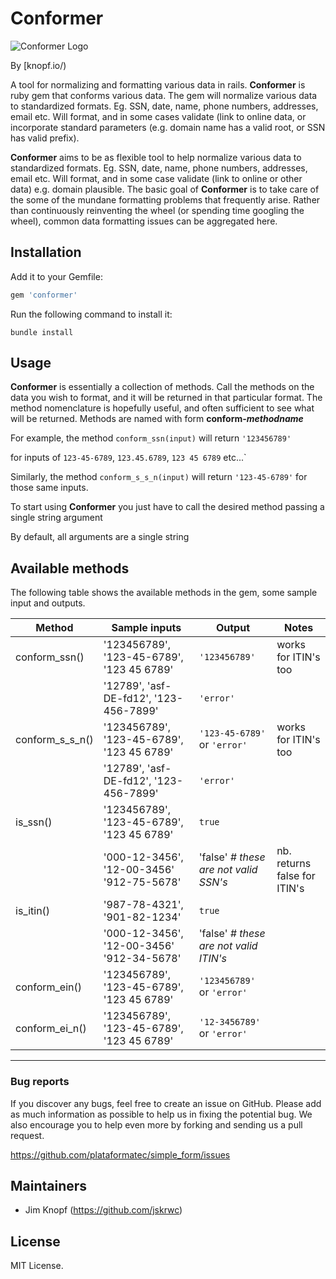 # Conformer
![Conformer Logo](https://github.com/jskrwc/conformer/conformer_logo.png)

By [knopf.io/)

A tool for normalizing and formatting various data in rails.
**Conformer** is ruby gem that conforms various data. The gem will normalize various data to standardized formats. Eg. SSN, date, name, phone numbers, addresses, email etc. Will format, and in some cases validate (link to online data, or incorporate standard parameters (e.g. domain name has a valid root, or SSN has valid prefix).

**Conformer** aims to be as flexible tool to help normalize various data to standardized formats.  Eg. SSN, date, name, phone numbers, addresses, email etc. Will format, and in some case validate (link to online or other data) e.g. domain plausible.
The basic goal of **Conformer** is to take care of the some of the mundane formatting problems that frequently arise.  Rather than continuously reinventing the wheel (or spending time googling the wheel), common data formatting issues can be aggregated here.  


## Installation

Add it to your Gemfile:

```ruby
gem 'conformer'
```

Run the following command to install it:

```console
bundle install
```


## Usage

**Conformer** is essentially a collection of methods.  Call the methods on the data you wish to format, and it will be returned in that particular format.  The method nomenclature is hopefully useful, and often sufficient to see what will be returned. Methods are named with form **conform-_methodname_**

For example, the method `conform_ssn(input)` will return `'123456789'`

for inputs of `123-45-6789`, `123.45.6789`, `123 45 6789` etc...`

Similarly, the method `conform_s_s_n(input)` will return `'123-45-6789'` for those same inputs.





To start using **Conformer** you just have to call the desired method passing a single string argument

By default, all arguments are a single string



## Available methods

The following table shows the available methods in the gem, some sample input and outputs.

Method             | Sample inputs                                   | Output                    | Notes
-------------------|-------------------------------------------------|---------------------------|-----------
conform_ssn()      | '123456789', '123-45-6789', '123 45 6789'       | `'123456789'`             | works for ITIN's too
                   | '12789', 'asf-DE-fd12', '123-456-7899'                    | `'error'`       |
conform\_s\_s\_n() | '123456789', '123-45-6789', '123 45 6789'       | `'123-45-6789'` or `'error'`| works for ITIN's too
                   | '12789', 'asf-DE-fd12', '123-456-7899'          | `'error'`                 |
is_ssn()           | '123456789', '123-45-6789', '123 45 6789'       | `true`                    |
					  |  '000-12-3456', '12-00-3456' '912-75-5678'       | 'false'   _# these are not valid SSN's_ | nb. returns false for ITIN's
is_itin()           | '987-78-4321', '901-82-1234'                    | `true`|
					  |  '000-12-3456', '12-00-3456' '912-34-5678'       | 'false'   _# these are not valid ITIN's_|					  
conform_ein()      | '123456789', '123-45-6789', '123 45 6789'       | `'123456789'`   or `'error'`|
conform\_ei\_n()   | '123456789', '123-45-6789', '123 45 6789'       | `'12-3456789'` or `'error'`|

---







### Bug reports

If you discover any bugs, feel free to create an issue on GitHub. Please add as much information as
possible to help us in fixing the potential bug. We also encourage you to help even more by forking and
sending us a pull request.

https://github.com/plataformatec/simple_form/issues

## Maintainers

* Jim Knopf (https://github.com/jskrwc)




## License

MIT License.
